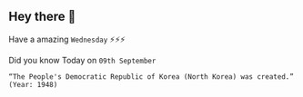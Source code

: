 ## Hey there 👋
Have a amazing `Wednesday` ⚡⚡⚡

Did you know Today on `09th September`
```
“The People's Democratic Republic of Korea (North Korea) was created.” (Year: 1948)
```
